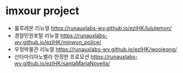# imxour project
- 룰루레몬 리뉴얼 https://runauxlabs-wv.github.io/ezIHK/lululemon/
- 경찰민원포탈 리뉴얼 https://runauxlabs-wv.github.io/ezIHK/minwon_police/
- 우정박물관 리뉴얼 https://runauxlabs-wv.github.io/ezIHK/woojeong/
- 산타마리아노벨라 한정판 프로모션 https://runauxlabs-wv.github.io/ezIHK/santaMariaNovella/
